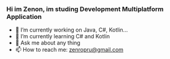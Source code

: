### Hi im Zenon, im studing Development Multiplatform Application

- 🔭 I’m currently working on Java, C#, Kotlin...
- 🌱 I’m currently learning  C# and Kotlin
- 💬 Ask me about any thing
- 📫 How to reach me: zenropru@gmail.com

